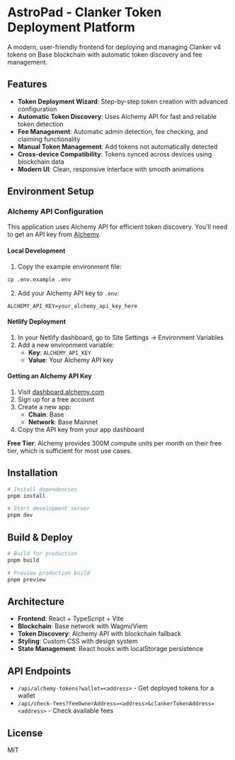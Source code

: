# AstroPad - Clanker Token Deployment Platform

A modern, user-friendly frontend for deploying and managing Clanker v4 tokens on Base blockchain with automatic token discovery and fee management.

## Features

- **Token Deployment Wizard**: Step-by-step token creation with advanced configuration
- **Automatic Token Discovery**: Uses Alchemy API for fast and reliable token detection
- **Fee Management**: Automatic admin detection, fee checking, and claiming functionality
- **Manual Token Management**: Add tokens not automatically detected
- **Cross-device Compatibility**: Tokens synced across devices using blockchain data
- **Modern UI**: Clean, responsive interface with smooth animations

## Environment Setup

### Alchemy API Configuration

This application uses Alchemy API for efficient token discovery. You'll need to get an API key from [Alchemy](https://dashboard.alchemy.com/).

#### Local Development

1. Copy the example environment file:
```bash
cp .env.example .env
```

2. Add your Alchemy API key to `.env`:
```env
ALCHEMY_API_KEY=your_alchemy_api_key_here
```

#### Netlify Deployment

1. In your Netlify dashboard, go to Site Settings → Environment Variables
2. Add a new environment variable:
   - **Key**: `ALCHEMY_API_KEY`
   - **Value**: Your Alchemy API key

#### Getting an Alchemy API Key

1. Visit [dashboard.alchemy.com](https://dashboard.alchemy.com/)
2. Sign up for a free account
3. Create a new app:
   - **Chain**: Base
   - **Network**: Base Mainnet
4. Copy the API key from your app dashboard

**Free Tier**: Alchemy provides 300M compute units per month on their free tier, which is sufficient for most use cases.

## Installation

```bash
# Install dependencies
pnpm install

# Start development server
pnpm dev
```

## Build & Deploy

```bash
# Build for production
pnpm build

# Preview production build
pnpm preview
```

## Architecture

- **Frontend**: React + TypeScript + Vite
- **Blockchain**: Base network with Wagmi/Viem
- **Token Discovery**: Alchemy API with blockchain fallback
- **Styling**: Custom CSS with design system
- **State Management**: React hooks with localStorage persistence

## API Endpoints

- `/api/alchemy-tokens?wallet=<address>` - Get deployed tokens for a wallet
- `/api/check-fees?feeOwnerAddress=<address>&clankerTokenAddress=<address>` - Check available fees

## License

MIT
